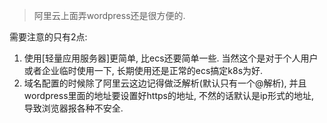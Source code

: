 > 阿里云上面弄wordpress还是很方便的.

需要注意的只有2点:

1. 使用[轻量应用服务器]更简单, 比ecs还要简单一些.  当然这个是对于个人用户或者企业临时使用一下, 长期使用还是正常的ecs搞定k8s为好.
2. 域名配置的时候除了阿里云这边记得做泛解析(默认只有一个@解析), 并且wordpress里面的地址要设置好https的地址, 不然的话默认是ip形式的地址, 导致浏览器报各种不安全.

